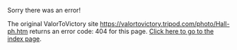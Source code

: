 

Sorry there was an error!

The original ValorToVictory site https://valortovictory.tripod.com/photo/Hall-ph.htm returns an error code: 404 for this page. [Click here to go to the index page](../index.md).